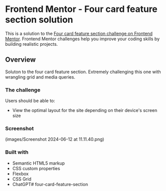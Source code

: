 # Frontend Mentor - Four card feature section solution

This is a solution to the [Four card feature section challenge on Frontend Mentor](https://www.frontendmentor.io/challenges/four-card-feature-section-weK1eFYK). Frontend Mentor challenges help you improve your coding skills by building realistic projects. 


## Overview

Soluton to the four card feature section. Extremely challenging this one with wrangling grid and media queries.

### The challenge

Users should be able to:

- View the optimal layout for the site depending on their device's screen size

### Screenshot

(images/Screenshot 2024-06-12 at 11.11.40.png)

### Built with

- Semantic HTML5 markup
- CSS custom properties
- Flexbox
- CSS Grid
- ChatGPT# four-card-feature-section
